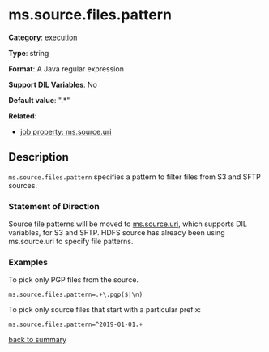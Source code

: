 # ms.source.files.pattern

**Category**: [execution](https://github.com/linkedin/data-integration-library/blob/master/docs/parameters/execution-parameters.md)

**Type**: string

**Format**: A Java regular expression

**Support DIL Variables**: No

**Default value**: ".*"

**Related**:
- [job property: ms.source.uri](https://github.com/linkedin/data-integration-library/blob/master/docs/parameters/ms.source.uri.md)

## Description

`ms.source.files.pattern` specifies a pattern to filter files from S3 and SFTP sources.

### Statement of Direction

Source file patterns will be moved to [ms.source.uri](https://github.com/linkedin/data-integration-library/blob/master/docs/parameters/ms.source.uri.md), 
which supports DIL variables, for S3 and SFTP. HDFS source has
already been using ms.source.uri to specify file patterns.  

### Examples

To pick only PGP files from the source.

`ms.source.files.pattern=.+\.pgp($|\n)`

To pick only source files that start with a particular prefix:

`ms.source.files.pattern=^2019-01-01.+`

[back to summary](https://github.com/linkedin/data-integration-library/blob/master/docs/parameters/summary.md#mssourcefilespattern)      